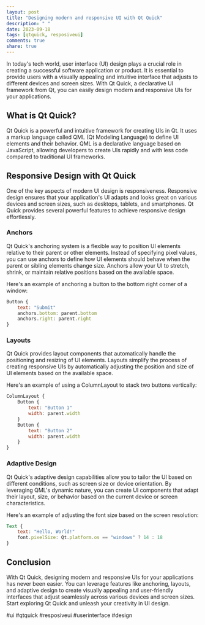 ```yaml
---
layout: post
title: "Designing modern and responsive UI with Qt Quick"
description: " "
date: 2023-09-18
tags: [qtquick, resposiveui]
comments: true
share: true
---
```


In today's tech world, user interface (UI) design plays a crucial role in creating a successful software application or product. It is essential to provide users with a visually appealing and intuitive interface that adjusts to different devices and screen sizes. With Qt Quick, a declarative UI framework from Qt, you can easily design modern and responsive UIs for your applications. 

## What is Qt Quick?

Qt Quick is a powerful and intuitive framework for creating UIs in Qt. It uses a markup language called QML (Qt Modeling Language) to define UI elements and their behavior. QML is a declarative language based on JavaScript, allowing developers to create UIs rapidly and with less code compared to traditional UI frameworks. 

## Responsive Design with Qt Quick

One of the key aspects of modern UI design is responsiveness. Responsive design ensures that your application's UI adapts and looks great on various devices and screen sizes, such as desktops, tablets, and smartphones. Qt Quick provides several powerful features to achieve responsive design effortlessly.

### Anchors

Qt Quick's anchoring system is a flexible way to position UI elements relative to their parent or other elements. Instead of specifying pixel values, you can use anchors to define how UI elements should behave when the parent or sibling elements change size. Anchors allow your UI to stretch, shrink, or maintain relative positions based on the available space.

Here's an example of anchoring a button to the bottom right corner of a window:

```qml
Button {
    text: "Submit"
    anchors.bottom: parent.bottom
    anchors.right: parent.right
}
```

### Layouts

Qt Quick provides layout components that automatically handle the positioning and resizing of UI elements. Layouts simplify the process of creating responsive UIs by automatically adjusting the position and size of UI elements based on the available space.

Here's an example of using a ColumnLayout to stack two buttons vertically:

```qml
ColumnLayout {
    Button {
        text: "Button 1"
        width: parent.width
    }
    Button {
        text: "Button 2"
        width: parent.width
    }
}
```

### Adaptive Design

Qt Quick's adaptive design capabilities allow you to tailor the UI based on different conditions, such as screen size or device orientation. By leveraging QML's dynamic nature, you can create UI components that adapt their layout, size, or behavior based on the current device or screen characteristics.

Here's an example of adjusting the font size based on the screen resolution:

```qml
Text {
    text: "Hello, World!"
    font.pixelSize: Qt.platform.os == "windows" ? 14 : 18
}
```

## Conclusion

With Qt Quick, designing modern and responsive UIs for your applications has never been easier. You can leverage features like anchoring, layouts, and adaptive design to create visually appealing and user-friendly interfaces that adjust seamlessly across various devices and screen sizes. Start exploring Qt Quick and unleash your creativity in UI design.

#ui #qtquick #resposiveui #userinterface #design